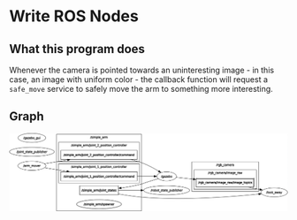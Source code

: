 # Write ROS Nodes

## What this program does

Whenever the camera is pointed towards an uninteresting image - in this case, an image with uniform color - the callback function will request a `safe_move` service to safely move the arm to something more interesting. 

## Graph

![](assets/simple_arm.png)